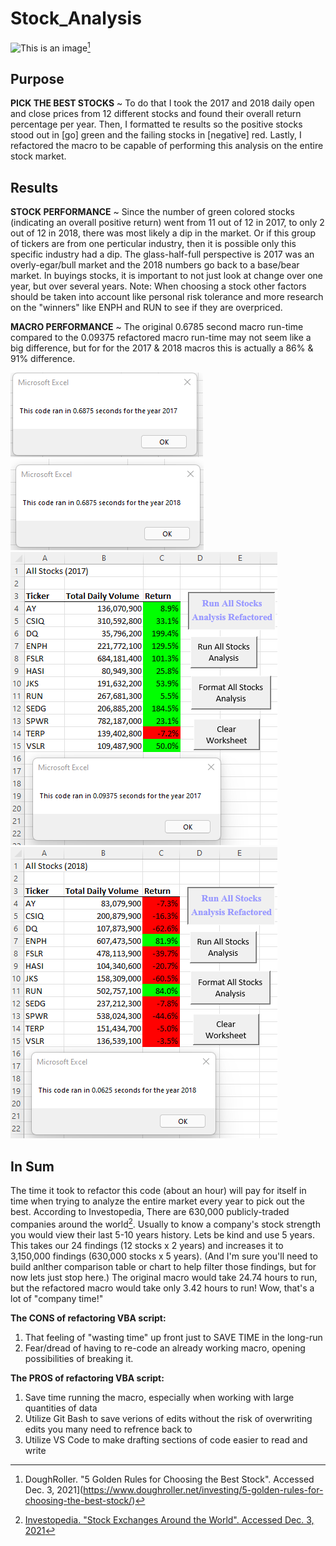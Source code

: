 # Stock_Analysis
![This is an image](https://www.doughroller.net/wp-content/uploads/2018/05/Golden-rules-for-choosing-the-best-stock-648x364-c-default.jpg)[^1]

## Purpose
**PICK THE BEST STOCKS** ~ To do that I took the 2017 and 2018 daily open and close prices from 12 different stocks and found their overall return percentage per year.  Then, I formatted te results so the positive stocks stood out in [go] green and the failing stocks in [negative] red. Lastly, I refactored the macro to be capable of performing this analysis on the entire stock market. 

## Results

**STOCK PERFORMANCE** ~ Since the number of green colored stocks (indicating an overall positive return) went from 11 out of 12 in 2017, to only 2 out of 12 in 2018, there was most likely a dip in the market.  Or if this group of tickers are from one perticular industry, then it is possible only this specific industry had a dip. The glass-half-full perspective is 2017 was an overly-egar/bull market and the 2018 numbers go back to a base/bear market.  In buyings stocks, it is important to not just look at change over one year, but over several years. Note: When choosing a stock other factors should be taken into account like personal risk tolerance and more research on the "winners" like ENPH and RUN to see if they are overpriced.

**MACRO PERFORMANCE** ~ The original 0.6785 second macro run-time compared to the 0.09375 refactored macro run-time may not seem like a big difference, but for for the 2017 & 2018 macros this is actually a 86% & 91% difference. 

![This is an image](Challenge/Resources/VBA_Challenge_2017_not-refactored_original.PNG) ![This is an image](Challenge/Resources/VBA_Challenge_2018_not-refactored_original.PNG)
![This is an image](Challenge/Resources/VBA_Challenge_2017.PNG) ![This is an image](Challenge/Resources/VBA_Challenge_2018.PNG)

## In Sum
The time it took to refactor this code (about an hour) will pay for itself in time when trying to analyze the entire market every year to pick out the best. According to Investopedia, There are 630,000 publicly-traded companies around the world[^2]. Usually to know a company's stock strength you would view their last 5-10 years history. Lets be kind and use 5 years. This takes our 24 findings (12 stocks x  2 years) and increases it to 3,150,000 findings (630,000 stocks x 5 years). (And I'm sure you'll need to build anlther comparison table or chart to help filter those findings, but for now lets just stop here.) The original macro would take 24.74 hours to run, but the refactored macro would take only 3.42 hours to run! Wow, that's a lot of "company time!" 

**The CONS of refactoring VBA script:**
1. That feeling of "wasting time" up front just to SAVE TIME in the long-run 
2. Fear/dread of having to re-code an already working macro, opening possibilities of breaking it.  

**The PROS of refactoring VBA script:**
1. Save time running the macro, especially when working with large quantities of data
2. Utilize Git Bash to save verions of edits without the risk of overwriting edits you many need to refrence back to
3. Utilize VS Code to make drafting sections of code easier to read and write 

[^1]: DoughRoller. "5 Golden Rules for Choosing the Best Stock". Accessed Dec. 3, 2021](https://www.doughroller.net/investing/5-golden-rules-for-choosing-the-best-stock/)
[^2]: [Investopedia. "Stock Exchanges Around the World". Accessed Dec. 3, 2021](https://www.investopedia.com/financial-edge/1212/stock-exchanges-around-the-world.aspx)
